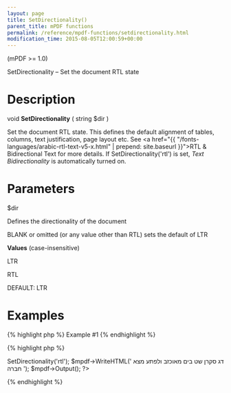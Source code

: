 ```yaml
---
layout: page
title: SetDirectionality()
parent_title: mPDF functions
permalink: /reference/mpdf-functions/setdirectionality.html
modification_time: 2015-08-05T12:00:59+00:00
---
```


(mPDF >= 1.0)

SetDirectionality – Set the document RTL state

# Description

void **SetDirectionality** ( string <span class="parameter">$dir</span> )

Set the document RTL state. This defines the default alignment of tables, columns, text justification, page layout etc. See <a href="{{ "/fonts-languages/arabic-rtl-text-v5-x.html" | prepend: site.baseurl }}">RTL &amp; Bidirectional Text</a> for more details. If SetDirectionality('rtl') is set, *Text Bidirectionality* is automatically turned on.

# Parameters

<span class="parameter">$dir</span>

Defines the directionality of the document

BLANK or omitted (or any value other than RTL) sets the default of LTR

**Values** (case-insensitive)

LTR

RTL

<span class="smallblock">DEFAULT</span>: LTR

# Examples

{% highlight php %}
Example #1
{% endhighlight %}

{% highlight php %}
<?php

$mpdf = new mPDF('utf-8');

$mpdf->SetDirectionality('rtl');

$mpdf->WriteHTML('
דג סקרן שט בים מאוכזב ולפתע מצא חברה
');

$mpdf->Output();

?>
{% endhighlight %}

